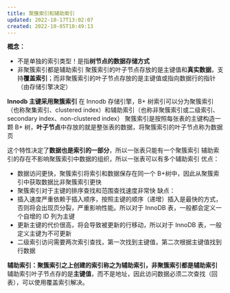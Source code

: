 ```yaml
---
title: 聚簇索引和辅助索引
updated: 2022-10-17T13:02:07
created: 2022-10-05T10:49:13
---
```


**概念：**
- 不是单独的索引类型！是指**树节点的数据存储方式**
- 非聚簇索引都是辅助索引
聚簇索引的叶子节点存放的是主键值和**真实数据**，支持**覆盖索引**；而非聚簇索引的叶子节点存放的是主键值或指向数据行的指针（由存储引擎决定）

**Innodb 主键采用聚簇索引**
在 Innodb 存储引擎，B+ 树索引可以分为聚簇索引（也称聚集索引、clustered index）和辅助索引（也称非聚簇索引或二级索引、secondary index、non-clustered index）
聚簇索引是按照每张表的主键构造一颗 B+ 树，**叶子节点**中存放的就是整张表的数据，将聚簇索引的叶子节点称为数据页

这个特性决定了**数据也是索引的一部分**，所以一张表只能有一个聚簇索引
辅助索引的存在不影响聚簇索引中数据的组织，所以一张表可以有多个辅助索引
优点：
- 数据访问更快，聚簇索引将索引和数据保存在同一个 B+树中，因此从聚簇索引中获取数据比非聚簇索引更快
- 聚簇索引对于主键的排序查找和范围查找速度非常快
缺点：
- 插入速度严重依赖于插入顺序，按照主键的顺序（递增）插入是最快的方式，否则将会出现页分裂，严重影响性能。所以对于 InnoDB 表，一般都会定义一个自增的 ID 列为主键
- 更新主键的代价很高，将会导致被更新的行移动，所以对于 InnoDB 表，一般定义主键为不可更新
- 二级索引访问需要两次索引查找，第一次找到主键值，第二次根据主键值找到行数据

**辅助索引：聚簇索引之上创建的索引称之为辅助索引，非聚簇索引都是辅助索引**
辅助索引叶子节点存的是**主键值**，而不是地址，因此访问数据必须二次查找（回表），可以使用覆盖索引解决。
